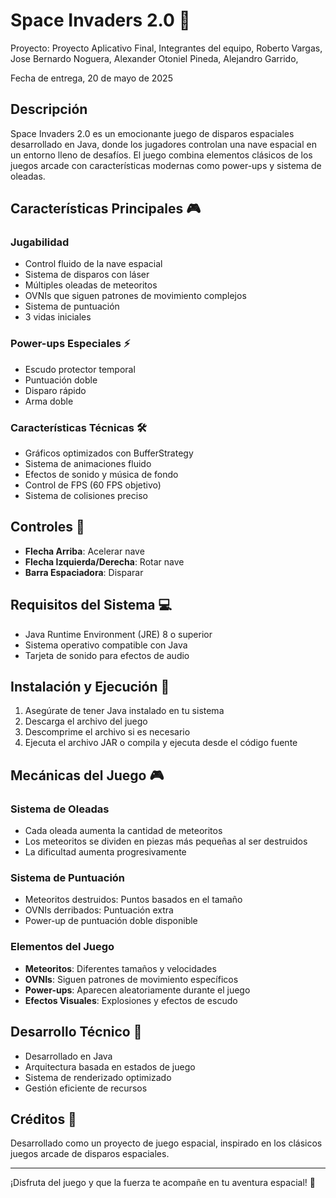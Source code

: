 # Space Invaders 2.0 🚀

Proyecto: Proyecto Aplicativo Final,
Integrantes del equipo,
Roberto Vargas,
Jose Bernardo Noguera,
Alexander Otoniel Pineda,
Alejandro Garrido,

Fecha de entrega,
20 de mayo de 2025

## Descripción
Space Invaders 2.0 es un emocionante juego de disparos espaciales desarrollado en Java, donde los jugadores controlan una nave espacial en un entorno lleno de desafíos. El juego combina elementos clásicos de los juegos arcade con características modernas como power-ups y sistema de oleadas.

## Características Principales 🎮

### Jugabilidad
- Control fluido de la nave espacial
- Sistema de disparos con láser
- Múltiples oleadas de meteoritos
- OVNIs que siguen patrones de movimiento complejos
- Sistema de puntuación
- 3 vidas iniciales

### Power-ups Especiales ⚡
- Escudo protector temporal
- Puntuación doble
- Disparo rápido
- Arma doble

### Características Técnicas 🛠
- Gráficos optimizados con BufferStrategy
- Sistema de animaciones fluido
- Efectos de sonido y música de fondo
- Control de FPS (60 FPS objetivo)
- Sistema de colisiones preciso

## Controles 🎯
- **Flecha Arriba**: Acelerar nave
- **Flecha Izquierda/Derecha**: Rotar nave
- **Barra Espaciadora**: Disparar

## Requisitos del Sistema 💻
- Java Runtime Environment (JRE) 8 o superior
- Sistema operativo compatible con Java
- Tarjeta de sonido para efectos de audio

## Instalación y Ejecución 🚀
1. Asegúrate de tener Java instalado en tu sistema
2. Descarga el archivo del juego
3. Descomprime el archivo si es necesario
4. Ejecuta el archivo JAR o compila y ejecuta desde el código fuente

## Mecánicas del Juego 🎮

### Sistema de Oleadas
- Cada oleada aumenta la cantidad de meteoritos
- Los meteoritos se dividen en piezas más pequeñas al ser destruidos
- La dificultad aumenta progresivamente

### Sistema de Puntuación
- Meteoritos destruidos: Puntos basados en el tamaño
- OVNIs derribados: Puntuación extra
- Power-up de puntuación doble disponible

### Elementos del Juego
- **Meteoritos**: Diferentes tamaños y velocidades
- **OVNIs**: Siguen patrones de movimiento específicos
- **Power-ups**: Aparecen aleatoriamente durante el juego
- **Efectos Visuales**: Explosiones y efectos de escudo

## Desarrollo Técnico 🔧
- Desarrollado en Java
- Arquitectura basada en estados de juego
- Sistema de renderizado optimizado
- Gestión eficiente de recursos

## Créditos 👏
Desarrollado como un proyecto de juego espacial, inspirado en los clásicos juegos arcade de disparos espaciales.

---
¡Disfruta del juego y que la fuerza te acompañe en tu aventura espacial! 🌟
